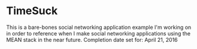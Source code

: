 # TimeSuck
This is a bare-bones social networking application example I'm working on in order to reference when I make social networking applications using the MEAN stack in the near future. Completion date set for: April 21, 2016
